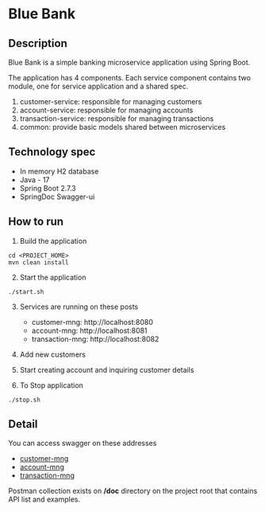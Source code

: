 # Blue Bank
## Description

Blue Bank is a simple banking microservice application using Spring Boot.

The application has 4 components.
Each service component contains two module, one for service application and a shared spec.

1. customer-service: responsible for managing customers
2. account-service: responsible for managing accounts
3. transaction-service: responsible for managing transactions
4. common: provide basic models shared between microservices

## Technology spec

* In memory H2 database
* Java - 17
* Spring Boot 2.7.3
* SpringDoc Swagger-ui


## How to run

1. Build the application
```
cd <PROJECT_HOME>
mvn clean install
```
2. Start the application
```
./start.sh
```
3. Services are running on these posts
   * customer-mng: http://localhost:8080
   * account-mng: http://localhost:8081
   * transaction-mng: http://localhost:8082


4. Add new customers


5. Start creating account and inquiring customer details



7. To Stop application
```
./stop.sh
```

## Detail
You can access swagger on these addresses
   * [customer-mng](http://localhost:8080/api/swagger-ui.html)
   * [account-mng](http://localhost:8081/api/swagger-ui.html)
   * [transaction-mng](http://localhost:8082/api/swagger-ui.html)

Postman collection exists on **/doc** directory on the project root that contains API list and examples.